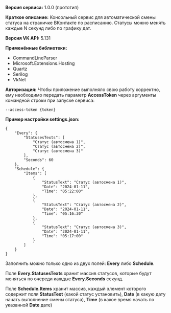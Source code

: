 **Версия сервиса:**
1.0.0 (прототип)

**Краткое описание:**
Консольный сервис для автоматической смены статуса на страничке ВКонтакте по расписанию.
Статусы можно менять каждые N секунд либо по графику дат.

**Версия VK API:**
5.131

**Применённые библиотеки:**
- CommandLineParser
- Microsoft.Extensions.Hosting
- Quartz
- Serilog
- VkNet

**Авторизация:**
Чтобы приложение выполняло свою работу корректно, ему необходимо передать параметр **AccessToken** через аргументы командной строки при запуске сервиса:

```--access-token {token}```

**Пример настройки settings.json:**
```
{
    "Every": {
        "StatusesTexts": [
            "Статус (автосмена 1)",
            "Статус (автосмена 2)",
            "Статус (автосмена 3)"
        ],
        "Seconds": 60
    },
    "Schedule": {
        "Items": [
            {
                "StatusText": "Статус (автосмена 1)",
                "Date": "2024-01-11",
                "Time": "05:22:00"
            },
            {
                "StatusText": "Статус (автосмена 2)",
                "Date": "2024-01-11",
                "Time": "05:16:30"
            },
            {
                "StatusText": "Статус (автосмена 3)",
                "Date": "2024-01-11",
                "Time": "05:17:00"
            }
        ]
    }
}
```

Заполнить можно только одно из двух полей: **Every** либо **Schedule**.

Поле **Every.StatusesTexts** хранит массив статусов, которые будут меняться по очереди каждые **Every.Seconds** секунд.

Поле **Schedule.Items** хранит массив, каждый элемент которого содержит поля **StatusText** (какой статус установить), **Date** (в какую дату начать выполнение смены статуса), **Time** (в какое время начать по указанной **Date** дате)
